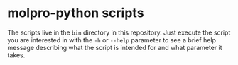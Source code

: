 # molpro-python scripts

The scripts live in the `bin` directory in this repository. Just execute the script you are interested in with the `-h` or `--help` parameter to see a
brief help message describing what the script is intended for and what parameter it takes.
